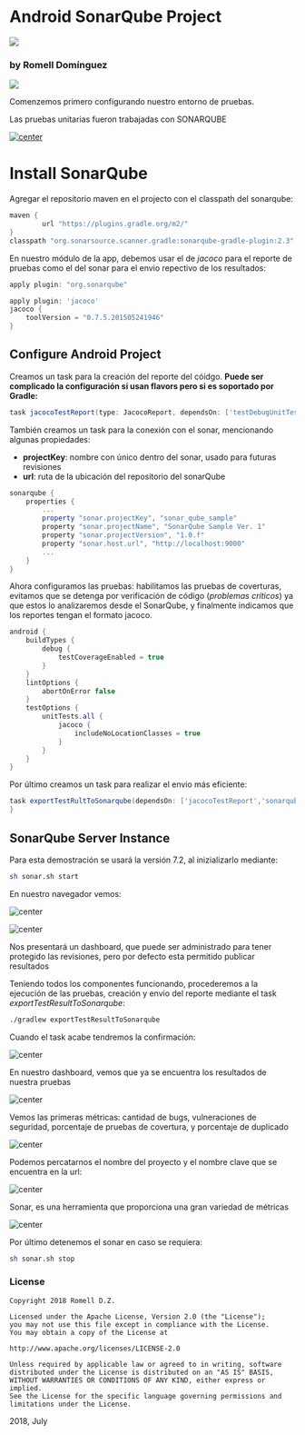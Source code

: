 # Android SonarQube Project
[![](https://img.shields.io/badge/language-EN-blue.svg)](./)

### by Romell Domínguez
[![](snapshot/icono.png)](https://www.romellfudi.com/)

Comenzemos primero configurando nuestro entorno de pruebas.

Las pruebas unitarias fueron trabajadas con SONARQUBE

[![center](snapshot/sonar.png)](https://www.sonarqube.org/)

# Install SonarQube

Agregar el repositorio maven en el projecto con el classpath del sonarqube:
```gradle
maven {
        url "https://plugins.gradle.org/m2/"
}
classpath "org.sonarsource.scanner.gradle:sonarqube-gradle-plugin:2.3"
```

En nuestro módulo de la app, debemos usar el de *jacoco* para el reporte de pruebas como el del sonar para el envio repectivo de los resultados:

```gradle
apply plugin: "org.sonarqube"

apply plugin: 'jacoco'
jacoco {
    toolVersion = "0.7.5.201505241946"
}
```
## Configure Android Project

Creamos un task para la creación del reporte del cóidgo. **Puede ser complicado la configuración si usan flavors pero si es soportado por Gradle:**

```gradle
task jacocoTestReport(type: JacocoReport, dependsOn: ['testDebugUnitTest', 'createDebugCoverageReport'])
```

También creamos un task para la conexión con el sonar, mencionando algunas propiedades:

* **projectKey**: nombre con único dentro del sonar, usado para futuras revisiones
* **url**: ruta de la ubicación del repositorio del sonarQube

```gradle
sonarqube {
    properties {
        ...
        property "sonar.projectKey", "sonar_qube_sample"
        property "sonar.projectName", "SonarQube Sample Ver. 1"
        property "sonar.projectVersion", "1.0.f"
        property "sonar.host.url", "http://localhost:9000"
        ...
    }
}
```

Ahora configuramos las pruebas: habilitamos las pruebas de coverturas, evitamos que se detenga por verificación de código (*problemas críticos*) ya que estos lo analizaremos desde el SonarQube, y finalmente indicamos que los reportes tengan el formato jacoco.

```gradle
android {
    buildTypes {
        debug {
            testCoverageEnabled = true
        }
    }
    lintOptions {
        abortOnError false
    }
    testOptions {
        unitTests.all {
            jacoco {
                includeNoLocationClasses = true
            }
        }
    }
}
```

Por último creamos un task para realizar el envio más eficiente:

```gradle
task exportTestRultToSonarqube(dependsOn: ['jacocoTestReport','sonarqube']){
}
```

## SonarQube Server Instance

Para esta demostración se usará la versión 7.2, al inizializarlo mediante:

```sh
sh sonar.sh start
```

En nuestro navegador vemos:

![center](snapshot/a.png)

![center](snapshot/b.png)


Nos presentará un dashboard, que puede ser administrado para tener protegido las revisiones, pero por defecto esta permitido publicar resultados

Teniendo todos los componentes funcionando, procederemos a la ejecución de las pruebas, creación y envio del reporte mediante el task *exportTestResultToSonarqube*:

```sh
./gradlew exportTestResultToSonarqube
```

Cuando el task acabe tendremos la confirmación:

![center](snapshot/d.png)

En nuestro dashboard, vemos que ya se encuentra los resultados de nuestra pruebas 

![center](snapshot/e.png)

Vemos las primeras métricas: cantidad de bugs, vulneraciones de seguridad, porcentaje de pruebas de covertura, y porcentaje de duplicado

![center](snapshot/f.png)

Podemos percatarnos el nombre del proyecto y el nombre clave  que se encuentra en la url:

![center](snapshot/g.png)

Sonar, es una herramienta que proporciona una gran variedad de métricas

![center](snapshot/h.png)

Por último detenemos el sonar en caso se requiera:

```sh
sh sonar.sh stop
```

### License
```
Copyright 2018 Romell D.Z.

Licensed under the Apache License, Version 2.0 (the "License");
you may not use this file except in compliance with the License.
You may obtain a copy of the License at

http://www.apache.org/licenses/LICENSE-2.0

Unless required by applicable law or agreed to in writing, software
distributed under the License is distributed on an "AS IS" BASIS,
WITHOUT WARRANTIES OR CONDITIONS OF ANY KIND, either express or implied.
See the License for the specific language governing permissions and
limitations under the License.
```

2018, July